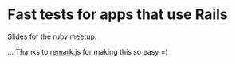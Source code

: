# Fast tests for apps that use Rails

Slides for the ruby meetup.

... Thanks to [remark.js](http://remarkjs.com) for making this so easy =)
